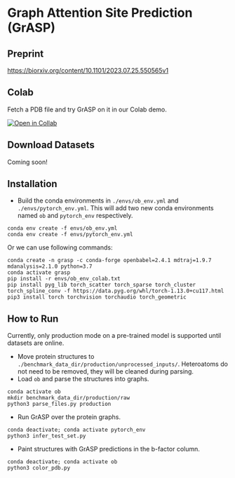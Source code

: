 # Graph Attention Site Prediction (GrASP)
## Preprint
https://biorxiv.org/content/10.1101/2023.07.25.550565v1

## Colab
Fetch a PDB file and try GrASP on it in our Colab demo.

[![Open in Collab](https://colab.research.google.com/assets/colab-badge.svg)](https://colab.research.google.com/github/tiwarylab/GrASP/blob/main/GrASP.ipynb)


## Download Datasets
Coming soon!

## Installation
* Build the conda environments in `./envs/ob_env.yml` and `./envs/pytorch_env.yml`. This will add two new conda environments named `ob` and `pytorch_env` respectively.
 ```
 conda env create -f envs/ob_env.yml
 conda env create -f envs/pytorch_env.yml
 ```

Or we can use following commands:
```
conda create -n grasp -c conda-forge openbabel=2.4.1 mdtraj=1.9.7 mdanalysis=2.1.0 python=3.7
conda activate grasp
pip install -r envs/ob_env_colab.txt
pip install pyg_lib torch_scatter torch_sparse torch_cluster torch_spline_conv -f https://data.pyg.org/whl/torch-1.13.0+cu117.html
pip3 install torch torchvision torchaudio torch_geometric
```

## How to Run
Currently, only production mode on a pre-trained model is supported until datasets are online.

* Move protein structures to `./benchmark_data_dir/production/unprocessed_inputs/`. Heteroatoms do not need to be removed, they will be cleaned during parsing.
* Load `ob` and parse the structures into graphs.
 ```
 conda activate ob
 mkdir benchmark_data_dir/production/raw
 python3 parse_files.py production
 ```
* Run GrASP over the protein graphs.
 ```
 conda deactivate; conda activate pytorch_env
 python3 infer_test_set.py
 ```
* Paint structures with GrASP predictions in the b-factor column.
 ```
 conda deactivate; conda activate ob
 python3 color_pdb.py
 ```

